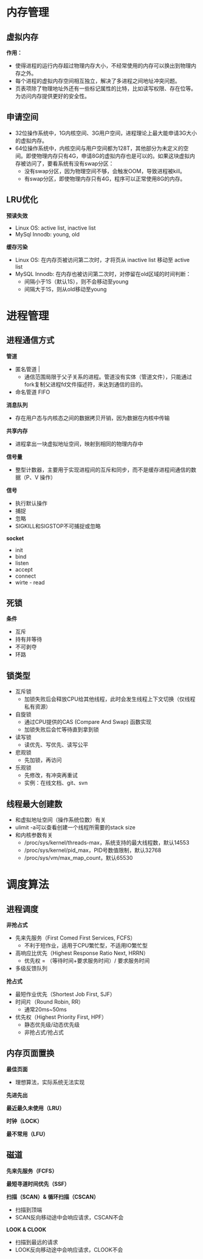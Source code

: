 # 内存管理

## 虚拟内存

**作用：**

- 使得进程的运行内存超过物理内存大小，不经常使用的内存可以换出到物理内存之外。
- 每个进程的虚拟内存空间相互独立，解决了多进程之间地址冲突问题。
- 页表项除了物理地址外还有一些标记属性的比特，比如读写权限、存在位等。为访问内存提供更好的安全性。

## 申请空间

- 32位操作系统中，1G内核空间、3G用户空间，进程理论上最大能申请3G大小的虚拟内存。
- 64位操作系统中，内核空间与用户空间都为128T，其他部分为未定义的空间。即使物理内存只有4G，申请8G的虚拟内存也是可以的。如果这块虚拟内存被访问了，要看系统有没有swap分区：
  - 没有swap分区，因为物理空间不够，会触发OOM，导致进程被kill。
  - 有swap分区，即使物理内存只有4G，程序可以正常使用8G的内存。

## LRU优化

**预读失效**

- Linux OS: active list, inactive list
- MySql Innodb: young, old

**缓存污染**

- Linux OS: 在内存页被访问第二次时，才将页从 inactive list 移动至 active list
- MySQL Innodb: 在内存也被访问第二次时，对停留在old区域的时间判断：
  - 间隔小于1S（默认1S），则不会移动至young
  - 间隔大于1S，则从old移动至young

# 进程管理

## 进程通信方式

**管道**

- 匿名管道 | 
  - 通信范围局限于父子关系的进程。管道没有实体（管道文件），只能通过fork复制父进程fd文件描述符，来达到通信的目的。
- 命名管道 FIFO

**消息队列**

- 存在用户态与内核态之间的数据拷贝开销，因为数据在内核中传输

**共享内存**

- 进程拿出一块虚拟地址空间，映射到相同的物理内存中

**信号量**

- 整型计数器，主要用于实现进程间的互斥和同步，而不是缓存进程间通信的数据（P、V 操作）

**信号**

- 执行默认操作
- 捕捉
- 忽略
- SIGKILL和SIGSTOP不可捕捉或忽略

**socket**

- init
- bind
- listen
- accept
- connect
- wirte - read

## 死锁

**条件**

- 互斥
- 持有并等待
- 不可剥夺
- 环路

## 锁类型

- 互斥锁
  - 加锁失败后会释放CPU给其他线程，此时会发生线程上下文切换（仅线程私有资源）
- 自旋锁
  - 通过CPU提供的CAS (Compare And Swap) 函数实现
  - 加锁失败后会忙等待直到拿到锁
- 读写锁
  - 读优先、写优先、读写公平
- 悲观锁
  - 先加锁，再访问
- 乐观锁
  - 先修改，有冲突再重试
  - 实例：在线文档、git、svn

## 线程最大创建数

- 和虚拟地址空间（操作系统位数）有关
- ulimit -a可以查看创建一个线程所需要的stack size
- 和内核参数有关
  - /proc/sys/kernel/threads-max，系统支持的最大线程数，默认14553
  - /proc/sys/kernel/pid_max，PID号数值限制，默认32768
  - /proc/sys/vm/max_map_count，默认65530

# 调度算法

## 进程调度

**非抢占式**

- 先来先服务（First Comed First Services, FCFS）
  - 不利于短作业，适用于CPU繁忙型，不适用IO繁忙型
- 高响应比优先（Highest Response Ratio Next, HRRN）
  - 优先权 = （等待时间+要求服务时间）/ 要求服务时间
- 多级反馈队列

**抢占式**

- 最短作业优先（Shortest Job First, SJF）
- 时间片（Round Robin, RR）
  - 通常20ms~50ms
- 优先权（Highest Priority First, HPF）
  - 静态优先级/动态优先级
  - 非抢占式/抢占式

## 内存页面置换

**最佳页面**

- 理想算法，实际系统无法实现

**先进先出**

**最近最久未使用（LRU）**

**时钟（LOCK）**

**最不常用（LFU）**

## 磁道

**先来先服务（FCFS）**

**最短寻道时间优先（SSF）**

**扫描（SCAN）& 循环扫描（CSCAN）**

- 扫描到顶端
- SCAN反向移动途中会响应请求，CSCAN不会

**LOOK & CLOOK**

- 扫描到最远的请求
- LOOK反向移动途中会响应请求，CLOOK不会
